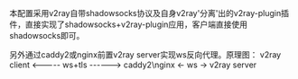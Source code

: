本配置采用v2ray自带shadowsocks协议及自身v2ray'分离'出的v2ray-plugin插件，直接实现了shadowsocks+v2ray-plugin应用，客户端直接使用shadowsocks即可。

另外通过caddy2或nginx前置v2ray server实现ws反向代理。原理图： v2ray client <----- ws+tls ------> caddy2\nginx <- ws -> v2ray server
